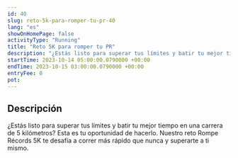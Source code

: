 ```yaml
---
id: 40
slug: reto-5k-para-romper-tu-pr-40
lang: "es"
showOnHomePage: false
activityType: "Running"
title: "Reto 5K para romper tu PR"
description: "¿Estás listo para superar tus límites y batir tu mejor tiempo en una carrera de 5 kilómetros? Esta es tu oportunidad de hacerlo. Nuestro reto Rompe Récords 5K te desafía a correr más rápido que nunca y superarte a ti mismo."
startTime: 2023-10-14 05:00:00.0790000 +00:00
endTime: 2023-10-15 03:00:00.0790000 +00:00
entryFee: 0
pot:
---
```


## Descripción

¿Estás listo para superar tus límites y batir tu mejor tiempo en una carrera de 5 kilómetros? Esta es tu oportunidad de hacerlo. Nuestro reto Rompe Récords 5K te desafía a correr más rápido que nunca y superarte a ti mismo.
